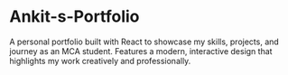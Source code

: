 # Ankit-s-Portfolio
A personal portfolio built with React to showcase my skills, projects, and journey as an MCA student. Features a modern, interactive design that highlights my work creatively and professionally.
